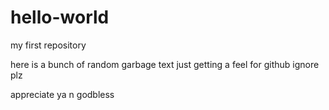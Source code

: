# hello-world
my first repository

here is a bunch of random garbage text
just getting a feel for github
ignore plz

appreciate ya n godbless
